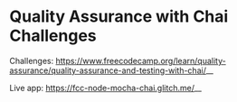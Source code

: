 # Quality Assurance with Chai Challenges

Challenges:
<https://www.freecodecamp.org/learn/quality-assurance/quality-assurance-and-testing-with-chai/>__

Live app:
<https://fcc-node-mocha-chai.glitch.me/>__
